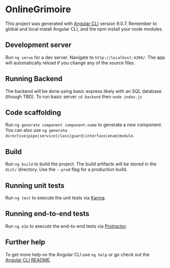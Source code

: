# OnlineGrimoire

This project was generated with [Angular CLI](https://github.com/angular/angular-cli) version 9.0.7.
Remember to global and local install Angular CLI, and the npm install your node modules.

## Development server

Run `ng serve` for a dev server. Navigate to `http://localhost:4200/`. The app will automatically reload if you change any of the source files.

## Running Backend

The backend will be done using basic express likely with an SQL database (though TBD). To run basic server `cd backend` then  `node index.js`

## Code scaffolding

Run `ng generate component component-name` to generate a new component. You can also use `ng generate directive|pipe|service|class|guard|interface|enum|module`.

## Build

Run `ng build` to build the project. The build artifacts will be stored in the `dist/` directory. Use the `--prod` flag for a production build.

## Running unit tests

Run `ng test` to execute the unit tests via [Karma](https://karma-runner.github.io).

## Running end-to-end tests

Run `ng e2e` to execute the end-to-end tests via [Protractor](http://www.protractortest.org/).

## Further help

To get more help on the Angular CLI use `ng help` or go check out the [Angular CLI README](https://github.com/angular/angular-cli/blob/master/README.md).
